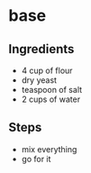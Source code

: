 # base

## Ingredients 
- 4 cup of flour
- dry yeast
- teaspoon of salt
- 2 cups of water 

## Steps
- mix everything
- go for it 